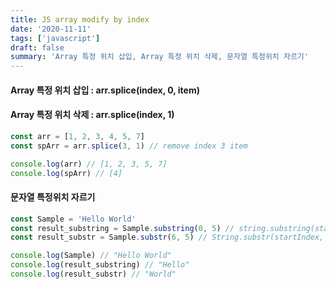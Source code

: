 ```yaml
---
title: JS array modify by index
date: '2020-11-11'
tags: ['javascript']
draft: false
summary: 'Array 특정 위치 삽입, Array 특정 위치 삭제, 문자열 특정위치 자르기'
---
```


#### Array 특정 위치 삽입 : arr.splice(index, 0, item)

#### Array 특정 위치 삭제 : arr.splice(index, 1)

```javascript
const arr = [1, 2, 3, 4, 5, 7]
const spArr = arr.splice(3, 1) // remove index 3 item

console.log(arr) // [1, 2, 3, 5, 7]
console.log(spArr) // [4]
```

#### 문자열 특정위치 자르기

```javascript
const Sample = 'Hello World'
const result_substring = Sample.substring(0, 5) // string.substring(startIndex, endIndex)
const result_substr = Sample.substr(6, 5) // String.substr(startIndex, 문자개수)

console.log(Sample) // "Hello World"
console.log(result_substring) // "Hello"
console.log(result_substr) // "World"
```
